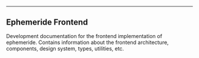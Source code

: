 <script>
import Logo from "$lib/components/Logo.svelte"
</script>

<h1 style='padding: var(--padding-m) 0;'>
  <Logo --logo-size='3rem' />
</h1>

---

## Ephemeride Frontend

Development documentation for the frontend implementation of ephemeride. Contains information about the frontend architecture, components, design system, types, utilities, etc.
